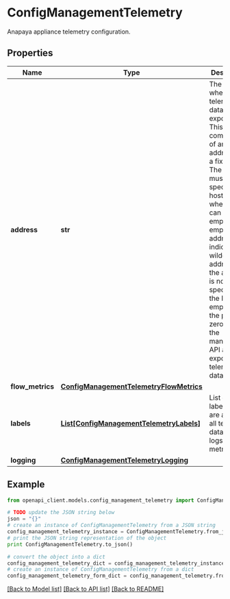 # ConfigManagementTelemetry

Anapaya appliance telemetry configuration.

## Properties

Name | Type | Description | Notes
------------ | ------------- | ------------- | -------------
**address** | **str** | The address where the telemetry data is exposed. This is a combination of an IP address and a fixed port. The address must be specified as host:port, where host can be empty. An empty address indicates a wildcard address. If the address is not specified or the IP is empty and the port is zero, only the management API address exposes the telemetry data. | [optional] 
**flow_metrics** | [**ConfigManagementTelemetryFlowMetrics**](ConfigManagementTelemetryFlowMetrics.md) |  | [optional] 
**labels** | [**List[ConfigManagementTelemetryLabels]**](ConfigManagementTelemetryLabels.md) | List of static labels that are added to all telemetry data (e.g. logs, metrics). | [optional] 
**logging** | [**ConfigManagementTelemetryLogging**](ConfigManagementTelemetryLogging.md) |  | [optional] 

## Example

```python
from openapi_client.models.config_management_telemetry import ConfigManagementTelemetry

# TODO update the JSON string below
json = "{}"
# create an instance of ConfigManagementTelemetry from a JSON string
config_management_telemetry_instance = ConfigManagementTelemetry.from_json(json)
# print the JSON string representation of the object
print ConfigManagementTelemetry.to_json()

# convert the object into a dict
config_management_telemetry_dict = config_management_telemetry_instance.to_dict()
# create an instance of ConfigManagementTelemetry from a dict
config_management_telemetry_form_dict = config_management_telemetry.from_dict(config_management_telemetry_dict)
```
[[Back to Model list]](../README.md#documentation-for-models) [[Back to API list]](../README.md#documentation-for-api-endpoints) [[Back to README]](../README.md)


